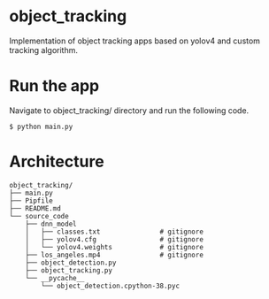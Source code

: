 # object_tracking
   Implementation of object tracking apps based on yolov4 and custom tracking algorithm.

# Run the app

   Navigate to object_tracking/ directory and run the following code.

    $ python main.py

# Architecture

    object_tracking/
    ├── main.py
    ├── Pipfile
    ├── README.md
    └── source_code
        ├── dnn_model
        │   ├── classes.txt               # gitignore
        │   ├── yolov4.cfg                # gitignore
        │   └── yolov4.weights            # gitignore
        ├── los_angeles.mp4               # gitignore
        ├── object_detection.py
        ├── object_tracking.py
        └── __pycache__
            └── object_detection.cpython-38.pyc